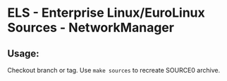 # ELS - Enterprise Linux/EuroLinux Sources - NetworkManager
 
## Usage:
  Checkout branch or tag. Use `make sources` to recreate  SOURCE0 archive.
